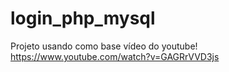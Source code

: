 # login_php_mysql
Projeto usando como base vídeo do youtube!
https://www.youtube.com/watch?v=GAGRrVVD3js
